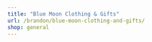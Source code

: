 ```yaml
---
title: "Blue Moon Clothing & Gifts"
url: /brandon/blue-moon-clothing-and-gifts/
shop: general
---
```

